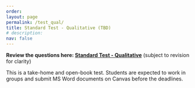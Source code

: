 ```yaml
---
order: 
layout: page
permalink: /test_qual/
title: Standard Test - Qualitative (TBD)
# description:
nav: false
---
```


**Review the questions here: [Standard Test - Qualitative](https://docs.google.com/document/d/1V2jr_-KRzmuDkhOUu6rlitjK8VmmQmi8iAzJm7XXdUs/edit?usp=sharing)** (subject to revision for clarity)

This is a take-home and open-book test. Students are expected to work in groups and submit MS Word documents on Canvas before the deadlines.

<!-- (IRB not covered, but very important, we should briefly mention in class) -->


<!-- 
# Expected deliverables:

## 1. Research design (10% points)

1.1 Statements of specific testable research questions.
1.2 Major concepts and supporting literature.
1.3 Sampling strategy for interview or focus-group.
1.4 Framework of interview.
1.5 Timeline: Assuming you are about to conclude your study by Dec xxx 2022. What should be your timetable?

## 2. Interview (20% points)

2.1 Interview outline and detailed questions.
2.2 Implement the interview with classmates.
2.3 Code the sample transcription.

## 3. Discussion

xxx (reflection on: research content and research design).
 -->